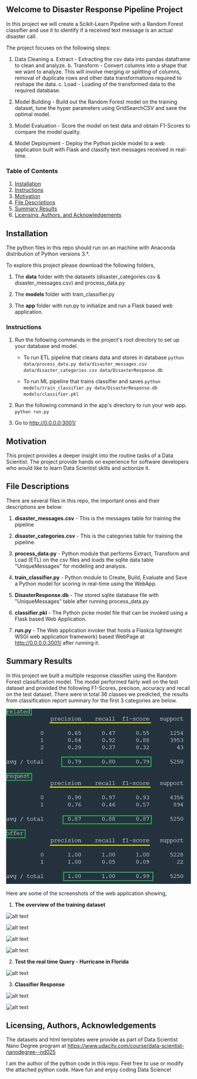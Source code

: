 ## Welcome to Disaster Response Pipeline Project

In this project we will create a Scikit-Learn Pipeline with a Random Forest classifier and use it to identify if a received text message is an actual disaster call. 

The project focuses on the following steps:

1. Data Cleaning
	a. Extract      - Extracting the csv data into pandas dataframe to clean and analyze.
	b. Transform    - Convert columns into a shape that we want to analyze. This will involve merging or splitting of columns, removal of duplicate rows and other data transformations required to reshape the data.
	c. Load         - Loading of the transformed data to the required database.
	
2. Model Building   - Build out the Random Forest model on the training dataset, tune the hyper parameters using GridSearchCSV and save the optimal model.

3. Model Evaluation - Score the model on test data and obtain F1-Scores to compare the model quality.

4. Model Deployment - Deploy the Python pickle model to a web application built with Flask and classify text messages received in real-time.

### Table of Contents

1. [Installation](#installation)
2. [Instructions](#instructions)
2. [Motivation](#motivation)
3. [File Descriptions](#files)
4. [Summary Results](#summaryresults)
5. [Licensing, Authors, and Acknowledgements](#licensing)

## Installation <a name="installation"></a>

The python files in this repo should run on an machine with Anaconda distribution of Python versions 3.*.

To explore this project please download the following folders,

1. The **data** folder with the datasets (disaster_categories.csv & disaster_messages.csv) and process_data.py

2. The **models** folder with train_classifier.py

3. The **app** folder with run.py to initialize and run a Flask based web application.

### Instructions <a name="instructions"></a>
1. Run the following commands in the project's root directory to set up your database and model.

    - To run ETL pipeline that cleans data and stores in database
        `python data/process_data.py data/disaster_messages.csv data/disaster_categories.csv data/DisasterResponse.db`
		
    - To run ML pipeline that trains classifier and saves
        `python models/train_classifier.py data/DisasterResponse.db models/classifier.pkl`

2. Run the following command in the app's directory to run your web app.
    `python run.py`

3. Go to http://0.0.0.0:3001/


## Motivation<a name="motivation"></a>

This project provides a deeper insight into the routine tasks of a Data Scientist. The project provide hands on experience for software developers who would like to learn Data Scientist skills and actionize it.
    
## File Descriptions <a name="files"></a>

There are several files in this repo, the important ones and their descriptions are below:

1. **disaster_messages.csv** - This is the messages table for training the pipeline
				
2. **disaster_categories.csv** - This is the categories table for training the pipeline.

3. **process_data.py** - Python module that performs Extract, Transform and Load (ETL) on the csv files and loads the sqlite data table "UniqueMessages" for modeling and analysis.

4. **train_classifier.py** - Python module to Create, Build, Evaluate and Save a Python model for scoring in real-time using the WebApp.

5. **DisasterResponse.db** - The stored sqlite database file with "UniqueMessages" table after running process_data.py

6. **classifier.pkl** - The Python picke model file that can be invoked using a Flask based Web Application.

7. **run.py** - The Web application invoker that hosts a Flask(a lightweight WSGI web application framework) based WebPage at http://0.0.0.0:3001/ after running it.
			   
## Summary Results<a name="results"></a>

In this project we built a multiple response classifier using the Random Forest classification model. The model performed fairly well on the test dataset and provided the following F1-Scores, precison, accuracy and recall on the test dataset. There were in total 36 classes we predicted, the results from classification report summary for the  first 3 categories are below. 

![alt text](Images/F-1Scores.PNG "F-1Scores of first 3 categories")

Here are some of the screenshots of the web application showing, 

1. **The overview of the training dataset**

![alt text](Overview_TrainingData_1.PNG "Overview 1")

![alt text](Overview_TrainingData_2.PNG "Overview 2")

![alt text](Overview_TrainingData_3.PNG "Overview 3")

![alt text](Overview_TrainingData_4.PNG "Overview 4")

2. **Test the real time Query - Hurricane in Florida**

![alt text](Query.PNG "Query")

3. **Classifier Response**

![alt text](Response1.PNG "Response1")

![alt text](Response2.PNG "Response2")

## Licensing, Authors, Acknowledgements<a name="licensing"></a>

The datasets and html templates were provide as part of Data Scientist Nano Degree program at https://www.udacity.com/course/data-scientist-nanodegree--nd025

I am the author of the python code in this repo. Feel free to use or modify the attached python code. Have fun and enjoy coding Data Science!
